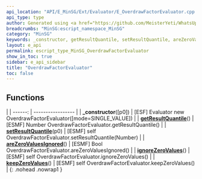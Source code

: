 ```yaml
---
api_location: "API/E_MinSG/Ext/Evaluator/E_OverdrawFactorEvaluator.cpp:25:18"
api_type: type
author: Generated using <a href="https://github.com/MeisterYeti/WhatsUpDoc">WhatsUpDoc</a>
breadcrumbs: "MinSG:escript_namespace_MinSG"
category: "MinSG"
keywords: _constructor, getResultQuantile, setResultQuantile, areZeroValuesIgnored, ignoreZeroValues, keepZeroValues
layout: e_api
permalink: escript_type_MinSG_OverdrawFactorEvaluator
show_in_toc: true
sidebar: e_api_sidebar
title: "OverdrawFactorEvaluator"
toc: false
---
```


## Functions

|
| ------: | ----------------- |
| **_constructor**([p0]) | [ESF] Evaluator new OverdrawFactorEvaluator([mode=SINGLE_VALUE]) |
| **[getResultQuantile](classMinSG_1_1Evaluators_1_1OverdrawFactorEvaluator#classMinSG_1_1Evaluators_1_1OverdrawFactorEvaluator_1a6527cac79e2b963171cb2a2fcef0f6f3)**() | [ESMF] Number OverdrawFactorEvaluator.getResultQuantile() |
| **[setResultQuantile](classMinSG_1_1Evaluators_1_1OverdrawFactorEvaluator#classMinSG_1_1Evaluators_1_1OverdrawFactorEvaluator_1a8d32e25d529dc3a94f543fe069d3bfd0)**(p0) | [ESMF] self OverdrawFactorEvaluator.setResultQuantile(Number) |
| **[areZeroValuesIgnored](classMinSG_1_1Evaluators_1_1OverdrawFactorEvaluator#classMinSG_1_1Evaluators_1_1OverdrawFactorEvaluator_1a359aabb714af5e4a3a48738967172efe)**() | [ESMF] Bool OverdrawFactorEvaluator.areZeroValuesIgnored() |
| **[ignoreZeroValues](classMinSG_1_1Evaluators_1_1OverdrawFactorEvaluator#classMinSG_1_1Evaluators_1_1OverdrawFactorEvaluator_1a42f25231c22a2c1f03652fee54484f99)**() | [ESMF] self OverdrawFactorEvaluator.ignoreZeroValues() |
| **[keepZeroValues](classMinSG_1_1Evaluators_1_1OverdrawFactorEvaluator#classMinSG_1_1Evaluators_1_1OverdrawFactorEvaluator_1ad0947405db3a7c2c6d37cf62dc3160f8)**() | [ESMF] self OverdrawFactorEvaluator.keepZeroValues() |
{: .nohead .nowrap1 }
